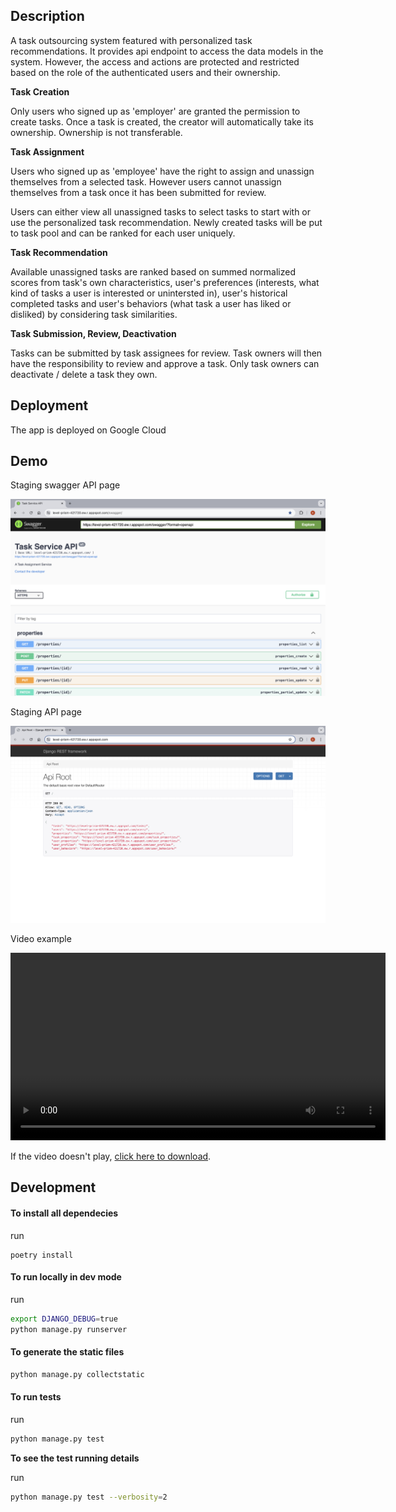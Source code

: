 ## Description
A task outsourcing system featured with personalized task recommendations. It provides api endpoint to access the data models in the system. However, the access and actions are protected and restricted based on the role of the authenticated users and their ownership. 

**Task Creation**

Only users who signed up as 'employer' are granted the permission to create tasks. Once a task is created, the creator will automatically take its ownership. Ownership is not transferable. 

**Task Assignment**

Users who signed up as 'employee' have the right to assign and unassign themselves from a selected task. However users cannot unassign themselves from a task once it has been submitted for review.

Users can either view all unassigned tasks to select tasks to start with or use the personalized task recommendation. Newly created tasks will be put to task pool and can be ranked for each user uniquely. 

**Task Recommendation**

Available unassigned tasks are ranked based on summed normalized scores from task's own characteristics, user's preferences (interests, what kind of tasks a user is interested or unintersted in), user's historical completed tasks and user's behaviors (what task a user has liked or disliked) by considering task similarities.

**Task Submission, Review, Deactivation**

Tasks can be submitted by task assignees for review. Task owners will then have the responsibility to review and approve a task. Only task owners can deactivate / delete a task they own.


## Deployment
The app is deployed on Google Cloud 

##  Demo

Staging swagger API page

![Example Image](./media/task_service_api.png)

Staging API page 

![Example Image](./media/api_staging.png)

Video example

<video width="600" controls>
  <source src="https://github.com/carrottoo/task_service/blob/main/media/demo_of_api.mov" type="video/mp4">
  Your browser does not support the video.
</video>


If the video doesn't play, [click here to download](https://github.com/carrottoo/task_service/blob/main/media/demo_of_api.mov).


## Development

#### To install all dependecies
run
```
poetry install
```

#### To run locally in dev mode
run
```bash
export DJANGO_DEBUG=true
python manage.py runserver
```

#### To generate the static files
```bash
python manage.py collectstatic
```

#### To run tests
run
```bash
python manage.py test
```
**To see the test running details**

run
```bash
python manage.py test --verbosity=2
```